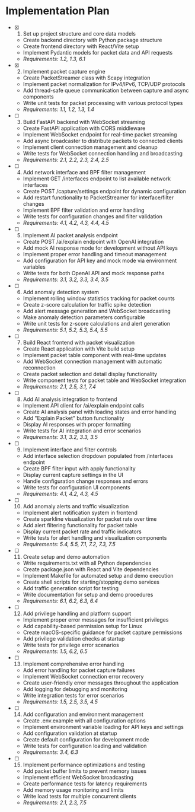 # Implementation Plan

- [x] 1. Set up project structure and core data models
  - Create backend directory with Python package structure
  - Create frontend directory with React/Vite setup
  - Implement Pydantic models for packet data and API requests
  - _Requirements: 1.2, 1.3, 6.1_

- [x] 2. Implement packet capture engine
  - Create PacketStreamer class with Scapy integration
  - Implement packet normalization for IPv4/IPv6, TCP/UDP protocols
  - Add thread-safe queue communication between capture and async components
  - Write unit tests for packet processing with various protocol types
  - _Requirements: 1.1, 1.2, 1.3, 1.4_

- [ ] 3. Build FastAPI backend with WebSocket streaming
  - Create FastAPI application with CORS middleware
  - Implement WebSocket endpoint for real-time packet streaming
  - Add async broadcaster to distribute packets to connected clients
  - Implement client connection management and cleanup
  - Write tests for WebSocket connection handling and broadcasting
  - _Requirements: 2.1, 2.2, 2.3, 2.4, 2.5_

- [ ] 4. Add network interface and BPF filter management
  - Implement GET /interfaces endpoint to list available network interfaces
  - Create POST /capture/settings endpoint for dynamic configuration
  - Add restart functionality to PacketStreamer for interface/filter changes
  - Implement BPF filter validation and error handling
  - Write tests for configuration changes and filter validation
  - _Requirements: 4.1, 4.2, 4.3, 4.4, 4.5_

- [ ] 5. Implement AI packet analysis endpoint
  - Create POST /ai/explain endpoint with OpenAI integration
  - Add mock AI response mode for development without API keys
  - Implement proper error handling and timeout management
  - Add configuration for API key and mock mode via environment variables
  - Write tests for both OpenAI API and mock response paths
  - _Requirements: 3.1, 3.2, 3.3, 3.4, 3.5_

- [ ] 6. Add anomaly detection system
  - Implement rolling window statistics tracking for packet counts
  - Create z-score calculation for traffic spike detection
  - Add alert message generation and WebSocket broadcasting
  - Make anomaly detection parameters configurable
  - Write unit tests for z-score calculations and alert generation
  - _Requirements: 5.1, 5.2, 5.3, 5.4, 5.5_

- [ ] 7. Build React frontend with packet visualization
  - Create React application with Vite build setup
  - Implement packet table component with real-time updates
  - Add WebSocket connection management with automatic reconnection
  - Create packet selection and detail display functionality
  - Write component tests for packet table and WebSocket integration
  - _Requirements: 2.1, 2.5, 3.1, 7.4_

- [ ] 8. Add AI analysis integration to frontend
  - Implement API client for /ai/explain endpoint calls
  - Create AI analysis panel with loading states and error handling
  - Add "Explain Packet" button functionality
  - Display AI responses with proper formatting
  - Write tests for AI integration and error scenarios
  - _Requirements: 3.1, 3.2, 3.3, 3.5_

- [ ] 9. Implement interface and filter controls
  - Add interface selection dropdown populated from /interfaces endpoint
  - Create BPF filter input with apply functionality
  - Display current capture settings in the UI
  - Handle configuration change responses and errors
  - Write tests for configuration UI components
  - _Requirements: 4.1, 4.2, 4.3, 4.5_

- [ ] 10. Add anomaly alerts and traffic visualization
  - Implement alert notification system in frontend
  - Create sparkline visualization for packet rate over time
  - Add alert filtering functionality for packet table
  - Display current packet rate and traffic indicators
  - Write tests for alert handling and visualization components
  - _Requirements: 5.4, 5.5, 7.1, 7.2, 7.3, 7.5_

- [ ] 11. Create setup and demo automation
  - Write requirements.txt with all Python dependencies
  - Create package.json with React and Vite dependencies
  - Implement Makefile for automated setup and demo execution
  - Create shell scripts for starting/stopping demo services
  - Add traffic generation script for testing
  - Write documentation for setup and demo procedures
  - _Requirements: 6.1, 6.2, 6.3, 6.4_

- [ ] 12. Add privilege handling and platform support
  - Implement proper error messages for insufficient privileges
  - Add capability-based permission setup for Linux
  - Create macOS-specific guidance for packet capture permissions
  - Add privilege validation checks at startup
  - Write tests for privilege error scenarios
  - _Requirements: 1.5, 6.2, 6.5_

- [ ] 13. Implement comprehensive error handling
  - Add error handling for packet capture failures
  - Implement WebSocket connection error recovery
  - Create user-friendly error messages throughout the application
  - Add logging for debugging and monitoring
  - Write integration tests for error scenarios
  - _Requirements: 1.5, 2.5, 3.5, 4.5_

- [ ] 14. Add configuration and environment management
  - Create .env.example with all configuration options
  - Implement environment variable loading for API keys and settings
  - Add configuration validation at startup
  - Create default configuration for development mode
  - Write tests for configuration loading and validation
  - _Requirements: 3.4, 6.3_

- [ ] 15. Implement performance optimizations and testing
  - Add packet buffer limits to prevent memory issues
  - Implement efficient WebSocket broadcasting
  - Create performance tests for latency requirements
  - Add memory usage monitoring and limits
  - Write load tests for multiple concurrent clients
  - _Requirements: 2.1, 2.3, 7.5_